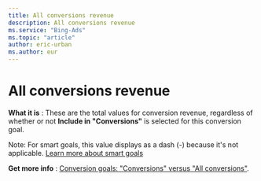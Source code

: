 ```yaml
---
title: All conversions revenue
description: All conversions revenue
ms.service: "Bing-Ads"
ms.topic: "article"
author: eric-urban
ms.author: eur
---
```


# All conversions revenue

**What it is** : These are the total values for conversion revenue, regardless of whether or not **Include in "Conversions"** is selected for this conversion goal.

Note: For smart goals, this value displays as a dash (-) because it's not applicable. [Learn more about smart goals](../hlp_BA_CONC_SmartGoals.md)

**Get more info** : [Conversion goals: "Conversions" versus "All conversions"](../hlp_BA_CONC_ConvsVsAllConvs.md).


